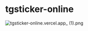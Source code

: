 # tgsticker-online
![tgsticker-online.vercel.app_ (1).png](https://pic.stackoverflow.wiki/uploadImages/165/154/225/15/2022/01/26/15/43/1cac0dff-95ba-4cbe-97ff-4410cc46bc32.png)

